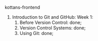 kottans-frontend

1. Introduction to Git and GitHub:
  Week 1:
    1. Before Version Control: done;
    2. Version Control Systems: done;
    3. Using Git: done;
    
